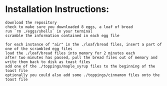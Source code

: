 # Installation Instructions:
	download the repository
	check to make sure you downloaded 8 eggs, a loaf of bread
	run `rm ./eggs/shells` in your terminal
	scramble the information contained in each egg file
	
	for each instance of "air" in the ./loaf/bread files, insert a part of one of the scrambled egg files
	load the ./loaf/bread files into memory for 2 minutes each
	after two minutes has passed, pull the bread files out of memory and write them back to disk as toast files
	add one of the ./toppings/maple_syrup files to the beginning of the toast file
	optionally you could also add some ./toppings/cinnamon files onto the toast file
	
